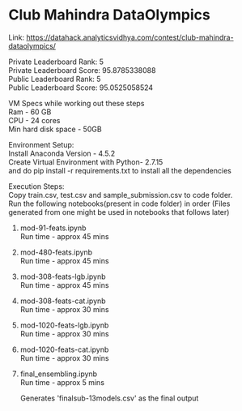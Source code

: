 # Club Mahindra DataOlympics

Link: https://datahack.analyticsvidhya.com/contest/club-mahindra-dataolympics/  

Private Leaderboard Rank: 5  
Private Leaderboard Score: 95.8785338088  
Public Leaderboard Rank: 5  
Public Leaderboard Score: 95.0525058524  
    


VM Specs while working out these steps  
    Ram - 60 GB  
    CPU - 24 cores  
    Min hard disk space - 50GB  
    
    
Environment Setup:  
    Install Anaconda Version - 4.5.2  
    Create Virtual Environment with Python- 2.7.15  
        and do pip install -r requirements.txt to install all the dependencies   


Execution Steps:  
Copy train.csv, test.csv and sample_submission.csv to code folder.  
Run the following notebooks(present in code folder) in order (Files generated from one might be used in notebooks that follows later)  

1. mod-91-feats.ipynb  
    Run time - approx 45 mins   
     
2. mod-480-feats.ipynb  
    Run time - approx 45 mins  
 
3. mod-308-feats-lgb.ipynb  
    Run time - approx 45 mins  

4. mod-308-feats-cat.ipynb  
    Run time - approx 30 mins  

6. mod-1020-feats-lgb.ipynb  
    Run time - approx 30 mins  

7. mod-1020-feats-cat.ipynb  
    Run time - approx 30 mins  

8. final_ensembling.ipynb  
    Run time - approx 5 mins  
  
    Generates 'finalsub-13models.csv' as the final output  
      
      
    

    
    
    
    



    
        

    

    
    
